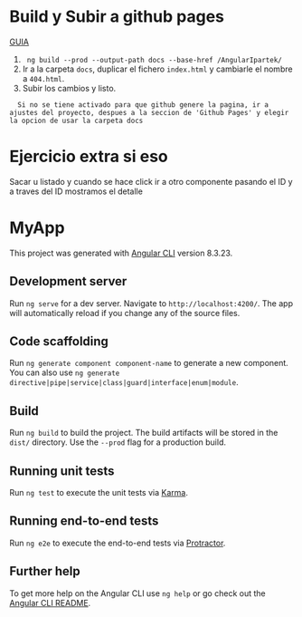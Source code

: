 # Build y Subir a github pages
[GUIA](https://angular.io/guide/deployment#deploy-to-github-pages)
1. ``` ng build --prod --output-path docs --base-href /AngularIpartek/```
2. Ir a la carpeta ``` docs ```, duplicar el fichero ``` index.html ``` y cambiarle el nombre a ``` 404.html ```.
3. Subir los cambios y listo.

```
  Si no se tiene activado para que github genere la pagina, ir a ajustes del proyecto, despues a la seccion de 'Github Pages' y elegir la opcion de usar la carpeta docs
```

# Ejercicio extra si eso

Sacar u listado y cuando se hace click ir a otro componente pasando el ID y a traves del ID mostramos el detalle

# MyApp

This project was generated with [Angular CLI](https://github.com/angular/angular-cli) version 8.3.23.

## Development server

Run `ng serve` for a dev server. Navigate to `http://localhost:4200/`. The app will automatically reload if you change any of the source files.

## Code scaffolding

Run `ng generate component component-name` to generate a new component. You can also use `ng generate directive|pipe|service|class|guard|interface|enum|module`.

## Build

Run `ng build` to build the project. The build artifacts will be stored in the `dist/` directory. Use the `--prod` flag for a production build.

## Running unit tests

Run `ng test` to execute the unit tests via [Karma](https://karma-runner.github.io).

## Running end-to-end tests

Run `ng e2e` to execute the end-to-end tests via [Protractor](http://www.protractortest.org/).

## Further help

To get more help on the Angular CLI use `ng help` or go check out the [Angular CLI README](https://github.com/angular/angular-cli/blob/master/README.md).
